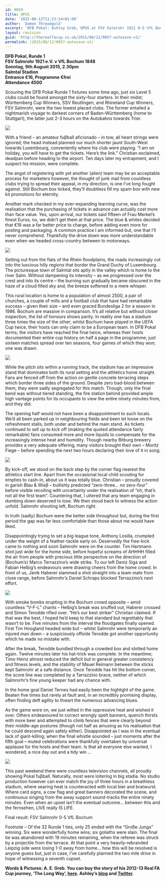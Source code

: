 ```yaml
---
id: 9059
title: OPUS
date: '2015-08-12T11:23:24+01:00'
author: 'Damon Threadgold'
excerpt: 'DFB Pokal: Ashley Greb, OPUS at FSV Salmrohr 1921 0-5 VfL Bochum 1848'
layout: revision
guid: 'http://therealfacup.co.uk/2015/08/12/9057-autosave-v1/'
permalink: /2015/08/12/9057-autosave-v1/
---
```


**DFB Pokal, Runde 1**  
 **FSV Salmrohr 1921 e.V. v VfL Bochum 1848**  
 **Sonntag, 9th August 2015, 2.30pm**  
 **Salmtal Stadion**  
 **Entrance €16, Programme €frei**  
 **Attendance 4500**

Scouring the DFB Pokal Runde 1 fixtures some time ago, just six Level 5 clubs could be found amongst the sixty-four starters. In their midst; Württemberg Cup Winners, SSV Reutlingen, and Rhineland Cup Winners, FSV Salmrohr, were the two lowest placed clubs. The former entailed a nightmarish voyage to darkest corners of Baden-Württemberg (home to Stuttgart), the latter just 2-3 hours on the Autobahns towards Trier.

![](https://lh3.googleusercontent.com/-DIcSubahUqc/Vcscp4aiMPI/AAAAAAAAFNQ/0o26faPQprg/s720-Ic42/150809%252520DFBPokal%252520R1%252520FSV%252520Salmrohr%252520v%252520VfL%252520Bochum%252520%25252826%252529.jpg)

With a friend – an amateur fuβball aficionado – in tow, all heart strings were ignored; the head instead planned our much shorter jaunt South-West towards Luxembourg, conveniently where his club were playing. “I am on holiday, you will have to get the tickets. Here’s the link.” Christian exclaimed, deadpan before heading to the airport. Ten days later my entrapment, and I suspect his mission, were complete.

The angst of registering with yet another (alien) team may be an acceptable process for marketers however, the thought of junk mail from countless clubs trying to spread their appeal, in my direction, is one I’ve long fought against. Still Bochum box ticked, they’ll doubtless fill my spam box with new kit promotions for eternity.

Another mark checked in my ever-expanding learning curve, was the realisation that the purchasing of tickets in advance can actually cost more than face value. Yes, upon arrival, our tickets said fifteen of Frau Merkel’s finest Euros; no, we didn’t get them at that price. The blue &amp; whites decided that €16 was a far better price to charge, before adding even more for posting and packaging. A common practice I am informed but, one that I’ll never comprehend. Thankfully the drive down was more understandable even when we headed cross-country between to motorways.

![](https://lh3.googleusercontent.com/-zbnvbfPhiuo/VcscpQ4YeqI/AAAAAAAAFNY/54qMzxPh3yk/s720-Ic42/150809%252520DFBPokal%252520R1%252520FSV%252520Salmrohr%252520v%252520VfL%252520Bochum%252520%25252832%252529.jpg)

Setting out from the flats of the Rhein floodplains, the roads increasingly cut into the luscious hilly regions that border the Grand Duchy of Luxembourg. The picturesque town of Salmtal sits aptly in the valley which is home to the river Salm. Without dampening its intensity – as we progressed over the crest and into its centre – the burning sun gradually became obscured in the haze of a cloud filled sky and, the breeze softened to a mere whisper.

This rural location is home to a population of almost 2500, a pair of churches, a couple of mills and a football club that have had remarkable success – given their size – and even graced Bundesliga 2 for a season in 1986. Bochum are massive in comparison. It’s all relative but without closer inspection, the list of honours shows parity. In reality one has a stadium three times the size of the other; whilst Bochum have played in the UEFA Cup twice, their hosts can only claim to be a European team. In DFB Pokal terms; the visitors have reached the final twice, whereas their hosts documented their entire cup history on half a page in the programme; just sixteen matches spread over ten seasons, four games of which they won; one was drawn.

![](https://lh3.googleusercontent.com/-tnrh7ez0W-A/VcscpQhnG_I/AAAAAAAAFNE/aGFqsXTBT-Y/s512-Ic42/150809%252520DFBPokal%252520R1%252520FSV%252520Salmrohr%252520v%252520VfL%252520Bochum%252520%25252849%252529.jpg)

While the pitch sits within a running track, the stadium has an impressive stand that dominates both its rural setting and the athletics home straight. Fans are fenced off from the action on gentle concrete terracing steps which border three sides of the ground. Despite zero bad-blood between them, they were sadly segregated for this match. Though, only the final bend was without tiered standing, the fire station behind provided ample high vantage points for its occupants to view the entire ninety minutes from, and they did.

The opening half would not have been a disappointment to such locals. We’d all been parked up in neighbouring fields and been let loose on the refreshment stalls, both under and behind the main stand. As tickets continued to sell up to kick off (making the quoted attendance fairly remarkable) fans consumed more and more liquids to compensate for the increasingly intense heat and humidity. Though nearby Bitburg brewery provides a very adequate offering, many visitors brought their own – Moritz Fiege – before spending the next two hours declaring their love of it in song.

![](https://lh3.googleusercontent.com/-ip-u0eQLHlA/VcscxqT285I/AAAAAAAAFOA/WkFPha8_PhA/s720-Ic42/150809%252520DFBPokal%252520R1%252520FSV%252520Salmrohr%252520v%252520VfL%252520Bochum%252520%25252891%252529.jpg)

By kick-off, we stood on the back step by the corner flag nearest the athletics start line. Apart from the occasional local child scouting for empties to cash-in, about us it was totally blue. Christian – proudly covered in garish Blau &amp; Wieβ – bullishly predicted “zero-three… no zero-four” before visible recoiling with uncertainty under the realisation of “oh, that’s not all the first team”. Countering that, I uttered that any team engaging in dumbing down deserved to lose. We then stood back to witness the action unfold. Salmrohr shooting left, Bochum right.

In truth (sadly) Bochum were the better side throughout but, during the first period the gap was far less comfortable than those about me would have liked.

Disappointingly trying to set a big league tone, Anthony Losilla, crumpled under the weight of a feather-tackle early on. Deservedly the free-kick came to nothing and soon Salmrohr were on the counter. Tim Hartmann shot just wide for the home side, before hopeful screams of AHHHH filled the air from people with precious little perspective on the direction of (Bochum’s) Marco Terrazzino’s wide strike. To our left Deniz Siga and Fabian Helbig’s endeavours were drawing cheers from the home crowd. In front of us, Janik Haberer slammed a shot straight into a team mate from close range, before Salmrohr’s Daniel Schraps blocked Terrazzino’s next effort.

![](https://lh3.googleusercontent.com/-qgl7xohI_Hs/Vcscw0AHr1I/AAAAAAAAFN0/wu0EUFtfjQ8/s720-Ic42/150809%252520DFBPokal%252520R1%252520FSV%252520Salmrohr%252520v%252520VfL%252520Bochum%252520%25252866%252529.jpg)

With smoke bombs erupting in the Bochum crowd opposite – amid countless “V-F-L” chants – Helbig’s break was snuffed out, Haberer crossed and Simon Terodde rifled over. “He’s our best striker” Christian claimed. If that was the best, I hoped he’d keep to that standard but regrettably that wasn’t to be. Five minutes from the interval the floodgates finally opened. First Tim Hoogland headed wide but – whilst Salmrohr were temporarily an injured man down – a suspiciously offside Terodde got another opportunity which he made no mistake with.

After the break, Terodde bundled through a crowded box and slotted home again. Twelve minutes later his hat-trick was complete. In the meantime; Timo Heinz almost reduced the deficit but in general greater consistency and fitness levels, and the stability of Mauel Reimann between the sticks kept Salmrohr at a safe distance. Once Terodde has hit the bottom corner, the score line was completed by a Tarrazzino brace, neither of which Salmrorhr’s fine young keeper had any chance with.

In the home goal Daniel Ternes had easily been the highlight of the game. Beaten five times but rarely at fault and, in an incredibly promising display, often finding deft agility to thwart the numerous advancing blues.

As the game wore on, we just wilted in the oppressive heat and wished it over. Others endeavoured to correct wrongly spelt banners, quench thirsts with more beer and attempted to climb fences that were clearly beyond their middle-age postures (though not half as amusing as his realisation that he could descend again safely either). Disappointed as I was in the eventual lack of giant-killing; when the final whistle sounded – just moments after the fifth goal – muted celebrations were thankfully overtaken by universal applause for the hosts and their team. Is that all everyone else wanted, I wondered; a nice day out and a tidy win …

![](https://lh3.googleusercontent.com/-PWCsY4sGJyQ/Vcscwy8aQqI/AAAAAAAAFNw/DHxSyIkuIh0/s720-Ic42/150809%252520DFBPokal%252520R1%252520FSV%252520Salmrohr%252520v%252520VfL%252520Bochum%252520%25252868%252529.jpg)

This past weekend there were countless television channels, all proudly showing Pokal fuβball. Naturally, most were loitering in big stadia. No studio production however can ever match the joy of three hours in a breathless stadium, where searing heat is counteracted with local bier and bratwurst. Where card signs, a cow flag and great banners decorated the scene, and continuous singing from the away support sound-tracks the entire ninety minutes. Even when an upset isn’t the eventual outcome… between this and the fernsehen, LIVE really IS LIFE.

Final result: FSV Salmrohr 0-5 VfL Bochum

Footnote – Of the 32 Runde 1 ties, only 25 ended with the “Große Jungs” winning. Six were wonderfully home wins; six goliaths were slain. The final tie was abandoned with 19 minutes remaining, when the referee was struck by a projectile from the terrace. At that point a very heavily-rebranded Leipzig side were losing 1-0 away from home… how this will be resolved is anyone guess but, just in case, I’ve carefully planned the two mile drive in hope of witnessing a seventh cupset.

**Words &amp; Pictures: A. E. Greb. You can buy the story of his 2012-13 Real FA Cup journey, ‘The Long Way’, [here](http://wholepoint.jimdo.com/8-the-long-way/). Ashley’s [blog](http://putajumperon.wordpress.com/) and [Twitter](https://twitter.com/putajumperon).**
